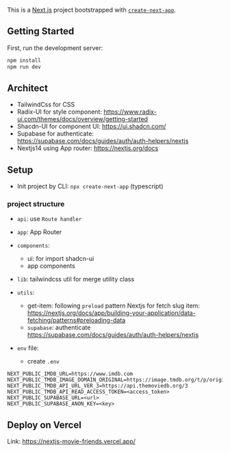 This is a [Next.js](https://nextjs.org/) project bootstrapped with [`create-next-app`](https://github.com/vercel/next.js/tree/canary/packages/create-next-app).

## Getting Started

First, run the development server:

```bash
npm install
npm run dev
```

## Architect
- TailwindCss for CSS
- Radix-UI for style component: https://www.radix-ui.com/themes/docs/overview/getting-started
- Shacdn-UI for component UI: https://ui.shadcn.com/
- Supabase for authenticate: https://supabase.com/docs/guides/auth/auth-helpers/nextjs
- Nextjs14 using App router: https://nextjs.org/docs

## Setup

- Init project by CLI: `npx create-next-app` (typescript)

### project structure

- `api`: use `Route handler`
- `app`: App Router
- `components`:
  - ui: for import shadcn-ui
  - app components
- `lib`: tailwindcss util for merge utility class
- `utils`:
  - get-item: following `preload` pattern Nextjs for fetch slug item: https://nextjs.org/docs/app/building-your-application/data-fetching/patterns#preloading-data
  - `supabase`: authenticate https://supabase.com/docs/guides/auth/auth-helpers/nextjs

- `env` file:
  - create `.env`

```dotenv
NEXT_PUBLIC_IMDB_URL=https://www.imdb.com
NEXT_PUBLIC_TMDB_IMAGE_DOMAIN_ORIGINAL=https://image.tmdb.org/t/p/original
NEXT_PUBLIC_TMDB_API_URL_VER_3=https://api.themoviedb.org/3
NEXT_PUBLIC_TMDB_API_READ_ACCESS_TOKEN=<access_token>
NEXT_PUBLIC_SUPABASE_URL=<url>
NEXT_PUBLIC_SUPABASE_ANON_KEY=<key>
```


## Deploy on Vercel

Link: https://nextjs-movie-friends.vercel.app/
